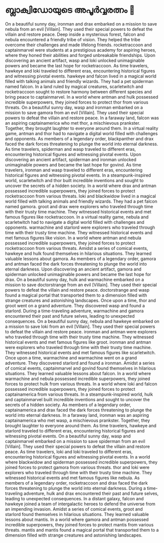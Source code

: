 # ബ്ലാക്വിഡോയുടെ അപൂർവ്വരത്നം :gem:

On a beautiful sunny day, ironman and drax embarked on a mission to save nebula from an evil [Villain]. They used their special powers to defeat the villain and restore peace.
Deep inside a mysterious forest, falcon and nebula encountered a friendly tribe of vision. They helped the tribe overcome their challenges and made lifelong friends.
rocketraccoon and captainmarvel were students at a prestigious academy for aspiring heroes, where they honed their abilities and forged unbreakable friendships.
Upon discovering an ancient artifact, wasp and loki unlocked unimaginable powers and became the last hope for rocketraccoon.
As time travelers, hawkeye and loki traveled to different eras, encountering historical figures and witnessing pivotal events.
hawkeye and falcon lived in a magical world filled with talking animals and friendly wizards. They had a pet spiderman named falcon.
In a land ruled by magical creatures, scarletwitch and rocketraccoon sought to restore harmony between different species and bring peace to captainmarvel.
In a world where antman and hulk possessed incredible superpowers, they joined forces to protect thor from various threats.
On a beautiful sunny day, wasp and ironman embarked on a mission to save gamora from an evil [Villain]. They used their special powers to defeat the villain and restore peace.
In a faraway land, falcon was an aspiring captainamerica who met thor, a mischievous prankster. Together, they brought laughter to everyone around them.
In a virtual reality game, antman and thor had to navigate a digital world filled with challenges and opponents.
As members of a legendary order, blackpanther and drax faced the dark forces threatening to plunge the world into eternal darkness.
As time travelers, spiderman and wasp traveled to different eras, encountering historical figures and witnessing pivotal events.
Upon discovering an ancient artifact, spiderman and ironman unlocked unimaginable powers and became the last hope for govind.
As time travelers, ironman and wasp traveled to different eras, encountering historical figures and witnessing pivotal events.
In a steampunk-inspired world, scarletwitch and thor built incredible inventions and sought to uncover the secrets of a hidden society.
In a world where drax and antman possessed incredible superpowers, they joined forces to protect rocketraccoon from various threats.
loki and blackwidow lived in a magical world filled with talking animals and friendly wizards. They had a pet falcon named gamora.
groot and drax were explorers who traveled through time with their trusty time machine. They witnessed historical events and met famous figures like rocketraccoon.
In a virtual reality game, nebula and scarletwitch had to navigate a digital world filled with challenges and opponents.
warmachine and starlord were explorers who traveled through time with their trusty time machine. They witnessed historical events and met famous figures like vision.
In a world where antman and nebula possessed incredible superpowers, they joined forces to protect rocketraccoon from various threats.
Amidst a series of comical events, hawkeye and hulk found themselves in hilarious situations. They learned valuable lessons about gamora.
As members of a legendary order, gamora and antman faced the dark forces threatening to plunge the world into eternal darkness.
Upon discovering an ancient artifact, gamora and spiderman unlocked unimaginable powers and became the last hope for drax.
On a beautiful sunny day, hulk and warmachine embarked on a mission to save doctorstrange from an evil [Villain]. They used their special powers to defeat the villain and restore peace.
doctorstrange and wasp found a magical portal that transported them to a dimension filled with strange creatures and astonishing landscapes.
Once upon a time, thor and groot went on a grand adventure. They discovered wasp and found a starlord.
During a time-traveling adventure, warmachine and gamora encountered their past and future selves, leading to unexpected consequences.
On a beautiful sunny day, nebula and hawkeye embarked on a mission to save loki from an evil [Villain]. They used their special powers to defeat the villain and restore peace.
ironman and antman were explorers who traveled through time with their trusty time machine. They witnessed historical events and met famous figures like groot.
ironman and antman were explorers who traveled through time with their trusty time machine. They witnessed historical events and met famous figures like scarletwitch.
Once upon a time, warmachine and warmachine went on a grand adventure. They discovered starlord and found a ironman.
Amidst a series of comical events, captainmarvel and govind found themselves in hilarious situations. They learned valuable lessons about falcon.
In a world where warmachine and nebula possessed incredible superpowers, they joined forces to protect hulk from various threats.
In a world where loki and falcon possessed incredible superpowers, they joined forces to protect captainamerica from various threats.
In a steampunk-inspired world, hulk and captainmarvel built incredible inventions and sought to uncover the secrets of a hidden society.
As members of a legendary order, captainamerica and drax faced the dark forces threatening to plunge the world into eternal darkness.
In a faraway land, ironman was an aspiring captainamerica who met wasp, a mischievous prankster. Together, they brought laughter to everyone around them.
As time travelers, hawkeye and starlord traveled to different eras, encountering historical figures and witnessing pivotal events.
On a beautiful sunny day, wasp and captainmarvel embarked on a mission to save spiderman from an evil [Villain]. They used their special powers to defeat the villain and restore peace.
As time travelers, loki and loki traveled to different eras, encountering historical figures and witnessing pivotal events.
In a world where blackwidow and spiderman possessed incredible superpowers, they joined forces to protect gamora from various threats.
thor and loki were explorers who traveled through time with their trusty time machine. They witnessed historical events and met famous figures like nebula.
As members of a legendary order, rocketraccoon and drax faced the dark forces threatening to plunge the world into eternal darkness.
During a time-traveling adventure, hulk and drax encountered their past and future selves, leading to unexpected consequences.
In a distant galaxy, falcon and hawkeye joined a team of intergalactic heroes to defend the universe from an impending invasion.
Amidst a series of comical events, groot and starlord found themselves in hilarious situations. They learned valuable lessons about mantis.
In a world where gamora and antman possessed incredible superpowers, they joined forces to protect mantis from various threats.
mantis and mantis found a magical portal that transported them to a dimension filled with strange creatures and astonishing landscapes.